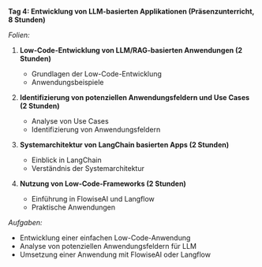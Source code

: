 **Tag 4: Entwicklung von LLM-basierten Applikationen (Präsenzunterricht, 8 Stunden)**

*Folien:*
1. **Low-Code-Entwicklung von LLM/RAG-basierten Anwendungen (2 Stunden)**
   - Grundlagen der Low-Code-Entwicklung
   - Anwendungsbeispiele

2. **Identifizierung von potenziellen Anwendungsfeldern und Use Cases (2 Stunden)**
   - Analyse von Use Cases
   - Identifizierung von Anwendungsfeldern

3. **Systemarchitektur von LangChain basierten Apps (2 Stunden)**
   - Einblick in LangChain
   - Verständnis der Systemarchitektur

4. **Nutzung von Low-Code-Frameworks (2 Stunden)**
   - Einführung in FlowiseAI und Langflow
   - Praktische Anwendungen

*Aufgaben:*
- Entwicklung einer einfachen Low-Code-Anwendung
- Analyse von potenziellen Anwendungsfeldern für LLM
- Umsetzung einer Anwendung mit FlowiseAI oder Langflow
